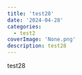 ```yaml
---
title: 'test28'
date: '2024-04-28'
categories:
  - test2
coverImage: 'None.png'
description: test28
---
```


test28
